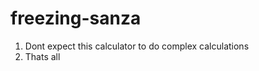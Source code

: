 freezing-sanza
==============

1. Dont expect this calculator to do complex calculations
2. Thats all

